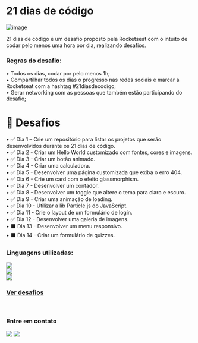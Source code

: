 <h1>21 dias de código</h1> 

![image](https://user-images.githubusercontent.com/105132452/191107517-ff001dea-66e7-42b7-83d6-5c7545282847.png)

<p>21 dias de código é um desafio proposto pela Rocketseat com o intuito de codar pelo menos uma hora por dia, realizando desafios.</p>
<h3>Regras do desafio: </h3>
• Todos os dias, codar por pelo menos 1h; <br>
• Compartilhar todos os dias o progresso nas redes sociais e marcar a Rocketseat com a hashtag #21diasdecodigo; <br>
• Gerar networking com as pessoas que também estão participando do desafio;

### <h1>🎯 Desafios</h1>

• ✅ Dia 1 – Crie um repositório para listar os projetos que serão desenvolvidos durante os 21 dias de código. <br>
• ✅ Dia 2 - Criar um Hello World customizado com fontes, cores e imagens. <br>
• ✅ Dia 3 - Criar um botão animado. <br>
• ✅ Dia 4 - Criar uma calculadora. <br>
• ✅ Dia 5 - Desenvolver uma página customizada que exiba o erro 404. <br>
• ✅ Dia 6 - Crie um card com o efeito glassmorphism. <br>
• ✅ Dia 7 - Desenvolver um contador. <br>
• ✅ Dia 8 - Desenvolver um toggle que altere o tema para claro e escuro. <br>
• ✅ Dia 9 - Criar uma animação de loading. <br>
• ✅ Dia 10 - Utilizar a lib Particle.js do JavaScript. <br>
• ✅ Dia 11 - Crie o layout de um formulário de login. <br>
• ✅ Dia 12 - Desenvolver uma galeria de imagens. <br>
• ⬛ Dia 13 - Desenvolver um menu responsivo. <br>
• ⬛ Dia 14 - Criar um formulário de quizzes.

### Linguagens utilizadas:

<img src="https://img.shields.io/badge/HTML5-E34F26?style=for-the-badge&logo=html5&logoColor=white" /><br>
<img src="https://img.shields.io/badge/CSS3-1572B6?style=for-the-badge&logo=css3&logoColor=white" /><br>
<img src="https://img.shields.io/badge/JavaScript-F7DF1E?style=for-the-badge&logo=javascript&logoColor=black" />

### <a href="https://AndersonRodrigs.github.io/21-Dias-de-Codigo/" target="_blank">Ver desafios </a>

<br>

### Entre em contato <br>

<a href="https://www.linkedin.com/in/anderson-r-souza" target="_blank"><img src="https://img.shields.io/badge/-LinkedIn-%230077B5?style=for-the-badge&logo=linkedin&logoColor=white" target="_blank"></a>
<a href = "mailto:anderson.rodriguesouz@gmail.com"><img src="https://img.shields.io/badge/-Gmail-%23333?style=for-the-badge&logo=gmail&logoColor=white" target="_blank"></a>
